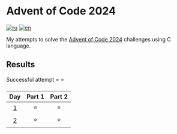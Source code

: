 # Advent of Code 2024

[![ru](https://img.shields.io/badge/lang-ru-blue.svg)](https://github.com/DarenskyRoman/advent-of-code-2024/blob/main/README.md)
[![en](https://img.shields.io/badge/lang-en-pink.svg)](https://github.com/DarenskyRoman/advent-of-code-2024/blob/main/README.en.md)

My attempts to solve the [Advent of Code 2024](https://adventofcode.com/2024) challenges using С language.

## Results

Successful attempt = ⭐

| Day | Part 1 | Part 2 |
| :---: | :---: | :---: |
| [1](https://adventofcode.com/2024/day/1) | ⭐ | ⭐ |
| [2](https://adventofcode.com/2024/day/1) | ⭐ | ⭐ |
